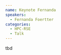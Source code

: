 ```yaml
---
name: Keynote Fernanda 
speakers:
  - Fernanda Foertter
categories:
  - HPC-RSE
  - Talk
---
```


tbd